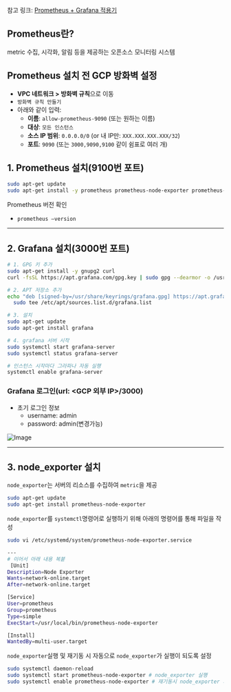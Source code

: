 참고 링크: [Prometheus + Grafana 적용기](https://velog.io/@betalabs/Prometheus-Grafana-%EC%A0%81%EC%9A%A9%EA%B8%B0)

## Prometheus란?

metric 수집, 시각화, 알림 등을 제공하는 오픈소스 모니터링 시스템

## Prometheus 설치 전 GCP 방화벽 설정

- **VPC 네트워크 > 방화벽 규칙**으로 이동
- `방화벽 규칙 만들기`
- 아래와 같이 입력:
    - **이름**: `allow-prometheus-9090` (또는 원하는 이름)
    - **대상**: `모든 인스턴스`
    - **소스 IP 범위**: `0.0.0.0/0` (or 내 IP만: `XXX.XXX.XXX.XXX/32`)
    - **포트**: `9090` (또는 `3000,9090,9100` 같이 쉼표로 여러 개)

## 1. Prometheus 설치(9100번 포트)

```bash
sudo apt-get update
sudo apt-get install -y prometheus prometheus-node-exporter prometheus-pushgateway prometheus-alertmanager
```

Prometheus 버전 확인

- `prometheus —version`

---

## **2. Grafana 설치(3000번 포트)**

```bash
# 1. GPG 키 추가
sudo apt-get install -y gnupg2 curl
curl -fsSL https://apt.grafana.com/gpg.key | sudo gpg --dearmor -o /usr/share/keyrings/grafana.gpg

# 2. APT 저장소 추가
echo "deb [signed-by=/usr/share/keyrings/grafana.gpg] https://apt.grafana.com stable main" | \
  sudo tee /etc/apt/sources.list.d/grafana.list

# 3. 설치
sudo apt-get update
sudo apt-get install grafana

# 4. grafana 서버 시작
sudo systemctl start grafana-server
sudo systemctl status grafana-server

# 인스턴스 시작마다 그라파나 자동 실행
systemctl enable grafana-server
```

### Grafana 로그인(url: <GCP 외부 IP>/3000)

- 초기 로그인 정보
    - username: admin
    - password: admin(변경가능)

![Image](https://github.com/user-attachments/assets/a7b41cef-db9c-4917-b5b2-ed354daacd66)

---

## 3. node_exporter 설치

`node_exporter`는 서버의 리소스를 수집하여 `metric`을 제공

```bash
sudo apt-get update
sudo apt-get install prometheus-node-exporter
```

`node_exporter`를 `systemctl`명령어로 실행하기 위해 아래의 명령어를 통해 파일을 작성

```bash
sudo vi /etc/systemd/system/prometheus-node-exporter.service

---
# 이어서 아래 내용 복붙
 [Unit]
Description=Node Exporter
Wants=network-online.target
After=network-online.target

[Service]
User=prometheus
Group=prometheus
Type=simple
ExecStart=/usr/local/bin/prometheus-node-exporter

[Install]
WantedBy=multi-user.target
```

`node_exporter`실행 및 재기동 시 자동으로 `node_exporter`가 실행이 되도록 설정

```bash
sudo systemctl daemon-reload
sudo systemctl start prometheus-node-exporter # node_exporter 실행
sudo systemctl enable prometheus-node-exporter # 재기동시 node_exporter 자동으로 실행되도록 설정
```
